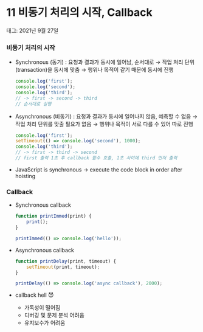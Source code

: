 # 11 비동기 처리의 시작, Callback

태그: 2021년 9월 27일

### 비동기 처리의 시작

- Synchronous (동기) : 요청과 결과가 동시에 일어남, 순서대로
→ 작업 처리 단위(transaction)을 동시에 맞춤
→ 행위나 목적이 같기 때문에 동시에 진행

    ```jsx
    console.log('first');
    console.log('second');
    console.log('third');
    // -> first -> second -> third
    // 순서대로 실행
    ```

- Asynchronous (비동기) : 요청과 결과가 동시에 일어나지 않음, 예측할 수 없음
→ 작업 처리 단위를 맞출 필요가 없음
→ 행위나 목적이 서로 다를 수 있어 따로 진행

    ```jsx
    console.log('first');
    setTimeout(() => console.log('second'), 1000);
    console.log('third');
    // -> first -> third -> second
    // first 출력 1초 후 callback 함수 호출, 1초 사이에 third 먼저 출력
    ```

- JavaScript is synchronous
→ execute the code block in order after hoisting

### Callback

- Synchronous callback

    ```jsx
    function printImmed(print) {
    	print();
    }

    printImmed(() => console.log('hello'));
    ```

- Asynchronous callback

    ```jsx
    function printDelay(print, timeout) {
    	setTimeout(print, timeout);
    }

    printDelay(() => console.log('async callback'), 2000);
    ```

- callback hell 😈
    - 가독성이 떨어짐
    - 디버깅 및 문제 분석 어려움
    - 유지보수가 어려움